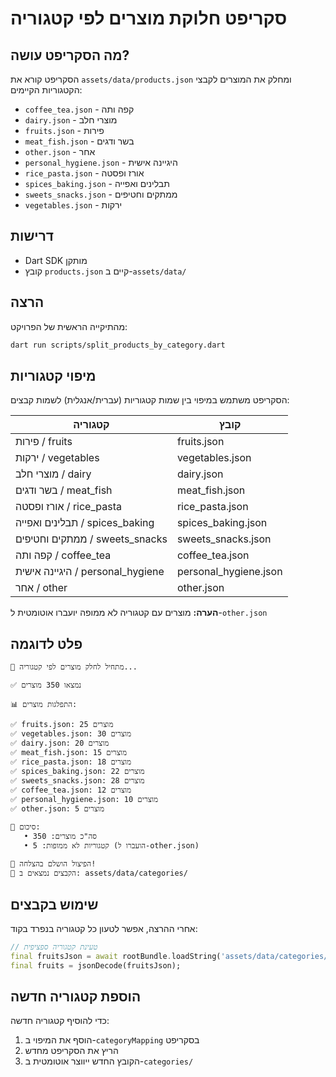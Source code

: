 # סקריפט חלוקת מוצרים לפי קטגוריה

## מה הסקריפט עושה?

הסקריפט קורא את `assets/data/products.json` ומחלק את המוצרים לקבצי הקטגוריות הקיימים:

- `coffee_tea.json` - קפה ותה
- `dairy.json` - מוצרי חלב
- `fruits.json` - פירות
- `meat_fish.json` - בשר ודגים
- `other.json` - אחר
- `personal_hygiene.json` - היגיינה אישית
- `rice_pasta.json` - אורז ופסטה
- `spices_baking.json` - תבלינים ואפייה
- `sweets_snacks.json` - ממתקים וחטיפים
- `vegetables.json` - ירקות

## דרישות

- Dart SDK מותקן
- קובץ `products.json` קיים ב-`assets/data/`

## הרצה

מהתיקייה הראשית של הפרויקט:

```bash
dart run scripts/split_products_by_category.dart
```

## מיפוי קטגוריות

הסקריפט משתמש במיפוי בין שמות קטגוריות (עברית/אנגלית) לשמות קבצים:

| קטגוריה | קובץ |
|---------|------|
| פירות / fruits | fruits.json |
| ירקות / vegetables | vegetables.json |
| מוצרי חלב / dairy | dairy.json |
| בשר ודגים / meat_fish | meat_fish.json |
| אורז ופסטה / rice_pasta | rice_pasta.json |
| תבלינים ואפייה / spices_baking | spices_baking.json |
| ממתקים וחטיפים / sweets_snacks | sweets_snacks.json |
| קפה ותה / coffee_tea | coffee_tea.json |
| היגיינה אישית / personal_hygiene | personal_hygiene.json |
| אחר / other | other.json |

**הערה:** מוצרים עם קטגוריה לא ממופה יועברו אוטומטית ל-`other.json`

## פלט לדוגמה

```
🔄 מתחיל לחלק מוצרים לפי קטגוריה...

✅ נמצאו 350 מוצרים

📊 התפלגות מוצרים:

✅ fruits.json: 25 מוצרים
✅ vegetables.json: 30 מוצרים
✅ dairy.json: 20 מוצרים
✅ meat_fish.json: 15 מוצרים
✅ rice_pasta.json: 18 מוצרים
✅ spices_baking.json: 22 מוצרים
✅ sweets_snacks.json: 28 מוצרים
✅ coffee_tea.json: 12 מוצרים
✅ personal_hygiene.json: 10 מוצרים
✅ other.json: 5 מוצרים

📝 סיכום:
   • סה"כ מוצרים: 350
   • קטגוריות לא ממופות: 5 (הועברו ל-other.json)

🎉 הפיצול הושלם בהצלחה!
📂 הקבצים נמצאים ב: assets/data/categories/
```

## שימוש בקבצים

אחרי ההרצה, אפשר לטעון כל קטגוריה בנפרד בקוד:

```dart
// טעינת קטגוריה ספציפית
final fruitsJson = await rootBundle.loadString('assets/data/categories/fruits.json');
final fruits = jsonDecode(fruitsJson);
```

## הוספת קטגוריה חדשה

כדי להוסיף קטגוריה חדשה:

1. הוסף את המיפוי ב-`categoryMapping` בסקריפט
2. הריץ את הסקריפט מחדש
3. הקובץ החדש ייווצר אוטומטית ב-`categories/`
